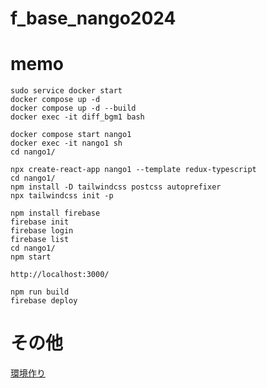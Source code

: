 # f_base_nango2024

# memo
```
sudo service docker start
docker compose up -d
docker compose up -d --build
docker exec -it diff_bgm1 bash

docker compose start nango1
docker exec -it nango1 sh
cd nango1/

npx create-react-app nango1 --template redux-typescript
cd nango1/
npm install -D tailwindcss postcss autoprefixer
npx tailwindcss init -p

npm install firebase
firebase init
firebase login
firebase list
cd nango1/
npm start

http://localhost:3000/

npm run build
firebase deploy
```

# その他
[環境作り](https://qiita.com/Hiroki01100001/items/c9ef65fbe3846680138f)

